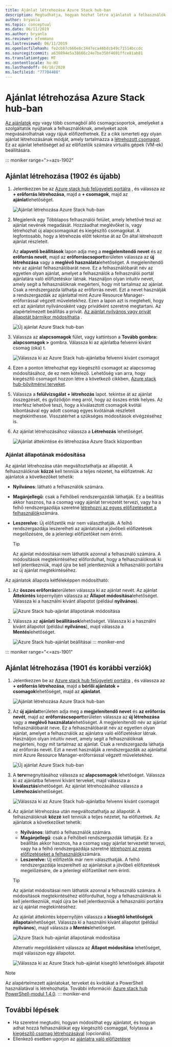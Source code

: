```yaml
---
title: Ajánlat létrehozása Azure Stack hub-ban
description: Megtudhatja, hogyan hozhat létre ajánlatot a felhasználók számára Azure Stack hub-ban.
author: bryanla
ms.topic: conceptual
ms.date: 06/11/2019
ms.author: bryanla
ms.reviewer: efemmano
ms.lastreviewed: 06/11/2019
ms.openlocfilehash: fe2cb87c666e8c3447eca46bdcb49c71514bccdc
ms.sourcegitcommit: a630894e5a38666c24e7be350f4691ffce81ab81
ms.translationtype: MT
ms.contentlocale: hu-HU
ms.lasthandoff: 04/16/2020
ms.locfileid: "77704488"
---
```

# <a name="create-an-offer-in-azure-stack-hub"></a>Ajánlat létrehozása Azure Stack hub-ban

[Az ajánlatok](azure-stack-overview.md) egy vagy több csomagból álló csomagcsoportok, amelyeket a szolgáltatók nyújtanak a felhasználóknak, amelyeket azok megvásárolhatnak vagy rájuk előfizethetnek. Ez a cikk ismerteti egy olyan ajánlat létrehozásának módját, amely tartalmazza a [létrehozott csomagot](azure-stack-create-plan.md). Ez az ajánlat lehetőséget ad az előfizetők számára virtuális gépek (VM-ek) beállítására.

::: moniker range=">=azs-1902"
## <a name="create-an-offer-1902-and-later"></a>Ajánlat létrehozása (1902 és újabb)

1. Jelentkezzen be az [Azure stack hub felügyeleti portálra](https://adminportal.local.azurestack.external) , és válassza az **+ erőforrás létrehozása**, majd a **+ csomagok**, majd az **ajánlat**lehetőséget.

   ![Ajánlat létrehozása Azure Stack hub-ban](media/azure-stack-create-offer/offers.png)

2. Megjelenik egy Többlapos felhasználói felület, amely lehetővé teszi az ajánlat nevének megadását. Hozzáadhat meglévőket is, vagy létrehozhat új alapcsomagokat és kiegészítő csomagokat. A legfontosabb, hogy a létrehozás előtt tekintse át az Ön által létrehozott ajánlat részleteit.

   Az **alapvető beállítások** lapon adja meg a **megjelenítendő nevet** és az **erőforrás nevét**, majd az **erőforráscsoport**területen válassza az **új létrehozása** vagy a **meglévő használata**lehetőséget. A megjelenítendő név az ajánlat felhasználóbarát neve. Ez a felhasználóbarát név az egyetlen olyan ajánlat, amelyet a felhasználók a felhasználói portál ajánlatára való előfizetéskor látnak. Használjon olyan intuitív nevet, amely segít a felhasználóknak megérteni, hogy mit tartalmaz az ajánlat. Csak a rendszergazda láthatja az erőforrás nevét. Ezt a nevet használják a rendszergazdák az ajánlattal mint Azure Resource Manager-erőforrással végzett műveletekhez. Ezen a lapon azt is megteheti, hogy ezt az ajánlatot nyilvánosként vagy privátként szeretné megtartani. Az alapértelmezett beállítás a privát. [Az ajánlat nyilvános vagy privát állapotát bármikor módosíthatja](#change-the-state-of-an-offer) .

   ![Új ajánlat Azure Stack hub-ban](media/azure-stack-create-offer/new-offer.png)
  
3. Válassza az **alapcsomagok** fület, vagy kattintson a **Tovább gombra: alapcsomagok >** gombra. Válassza ki az ajánlatba felvenni kívánt csomag (oka) t.

   ![Válassza ki az Azure Stack hub-ajánlatba felvenni kívánt csomagot](media/azure-stack-create-offer/select-plan.png)

4. Ezen a ponton létrehozhat egy kiegészítő csomagot az alapcsomag módosításához, de ez nem kötelező. Lehetőség van arra, hogy kiegészítő csomagot hozzon létre a következő cikkben, [Azure stack hub-bővítményi terveket](create-add-on-plan.md).

5. Válassza a **felülvizsgálat + létrehozás** lapot. tekintse át az ajánlat összegzését, és győződjön meg arról, hogy az összes érték helyes. Az interfész lehetővé teszi, hogy a kiválasztott csomagok kvótái kibontásával egy adott csomag egyes kvótáinak részleteit megtekinthesse. Visszatérhet a szükséges módosítások elvégzéséhez is.

6. Az ajánlat létrehozásához válassza a **Létrehozás** lehetőséget.

   ![Ajánlat áttekintése és létrehozása Azure Stack központban](media/azure-stack-create-offer/review-offer.png)

### <a name="change-the-state-of-an-offer"></a>Ajánlat állapotának módosítása

Az ajánlat létrehozása után megváltoztathatja az állapotát. A felhasználóknak **közzé** kell tenniük a teljes nézetet, ha előfizetnek. Az ajánlatok a következőket tehetik:

- **Nyilvános**: látható a felhasználók számára.
- **Magánjellegű**: csak a Felhőbeli rendszergazdák láthatják. Ez a beállítás akkor hasznos, ha a csomag vagy ajánlat tervezetét tervezi, vagy ha a felhő rendszergazdája szeretné [létrehozni az egyes előfizetéseket a felhasználók](azure-stack-subscribe-plan-provision-vm.md#create-a-subscription-as-a-cloud-operator)számára.
- **Leszerelve:** Új előfizetők már nem választhatják. A felhő rendszergazdája leszerelheti az ajánlatokat a jövőbeli előfizetések megelőzésére, de a jelenlegi előfizetőket nem érinti.

  > [!TIP]  
  > Az ajánlat módosításai nem láthatók azonnal a felhasználó számára. A módosítások megtekintéséhez előfordulhat, hogy a felhasználóknak ki kell jelentkezniük, majd újra be kell jelentkezniük a felhasználói portálra az új ajánlat megtekintéséhez.

Az ajánlatok állapota kétféleképpen módosítható:

1. Az **összes erőforrás**területen válassza ki az ajánlat nevét. Az ajánlat **Áttekintés** képernyőjén válassza az **Állapot módosítása**lehetőséget. Válassza ki a használni kívánt állapotot (például **nyilvános**).

   ![Azure Stack hub-ajánlat állapotának módosítása](media/azure-stack-create-offer/change-state.png)

2. Válassza az **ajánlati beállítások**lehetőséget. Válassza ki a használni kívánt állapotot (például **nyilvános**), majd válassza a **Mentés**lehetőséget.

   ![Azure Stack hub-ajánlat beállításai](media/azure-stack-create-offer/offer-settings.png)
::: moniker-end

::: moniker range="<=azs-1901"
## <a name="create-an-offer-1901-and-earlier"></a>Ajánlat létrehozása (1901 és korábbi verziók)

1. Jelentkezzen be az [Azure stack hub felügyeleti portálra](https://adminportal.local.azurestack.external) , és válassza az **+ erőforrás létrehozása**, majd a **bérlői ajánlatok + csomagok**lehetőséget, majd az **ajánlatot**.

   ![Ajánlat létrehozása Azure Stack hub-ban](media/azure-stack-create-offer/image01.png)
  
2. Az **új ajánlat**területen adja meg a **megjelenítendő nevet** és **az erőforrás nevét**, majd az **erőforráscsoport**területen válassza az **új létrehozása** vagy a **meglévő használata**lehetőséget. A megjelenítendő név az ajánlat felhasználóbarát neve. Ez a felhasználóbarát név az egyetlen olyan ajánlat, amelyet a felhasználók az ajánlatra való előfizetéskor látnak. Használjon olyan intuitív nevet, amely segít a felhasználóknak megérteni, hogy mit tartalmaz az ajánlat. Csak a rendszergazda láthatja az erőforrás nevét. Ezt a nevet használják a rendszergazdák az ajánlattal mint Azure Resource Manager-erőforrással végzett műveletekhez.

   ![Új ajánlat Azure Stack hub-ban](media/azure-stack-create-offer/image01a.png)
  
3. A **terv**megnyitásához válassza az **alapcsomagok** lehetőséget. Válassza ki az ajánlatba felvenni kívánt terveket, majd válassza a **kiválasztás**lehetőséget. Az ajánlat létrehozásához válassza a **Létrehozás**lehetőséget.

   ![Válassza ki az Azure Stack hub-ajánlatba felvenni kívánt csomagot](media/azure-stack-create-offer/image02.png)
  
4. Az ajánlat létrehozása után megváltoztathatja az állapotát. A felhasználóknak **közzé** kell tenniük a teljes nézetet, ha előfizetnek. Az ajánlatok a következőket tehetik:

   - **Nyilvános**: látható a felhasználók számára.
   - **Magánjellegű**: csak a Felhőbeli rendszergazdák láthatják. Ez a beállítás akkor hasznos, ha a csomag vagy ajánlat tervezetét tervezi, vagy ha a felhő rendszergazdája szeretné [létrehozni az egyes előfizetéseket a felhasználók](azure-stack-subscribe-plan-provision-vm.md#create-a-subscription-as-a-cloud-operator)számára.
   - **Leszerelve:** Új előfizetők már nem választhatják. A felhő rendszergazdája leszerelheti az ajánlatokat a jövőbeli előfizetések megelőzésére, de a jelenlegi előfizetőket nem érinti.

   > [!TIP]  
   > Az ajánlat módosításai nem láthatók azonnal a felhasználó számára. A módosítások megtekintéséhez előfordulhat, hogy a felhasználóknak ki kell jelentkezniük, majd újra be kell jelentkezniük a felhasználói portálra az új ajánlat megtekintéséhez.

   Az ajánlat áttekintés képernyőjén válassza a **kisegítő lehetőségek állapota**lehetőséget. Válassza ki a használni kívánt állapotot (például **nyilvános**), majd válassza a **Mentés**lehetőséget.

     ![Azure Stack hub-ajánlat állapotának módosítása](media/azure-stack-create-offer/change-stage-1807.png)

     Alternatív megoldásként válassza az **Állapot módosítása** lehetőséget, majd válasszon egy állapotot.

    ![Válassza ki az Azure Stack hub-ajánlat kisegítő lehetőségek állapotát](media/azure-stack-create-offer/change-stage-select-1807.png)

> [!NOTE]
> Az alapértelmezett ajánlatokat, terveket és kvótákat a PowerShell használatával is létrehozhatja. További információ: [Azure stack hub PowerShell-modul 1.4.0](/powershell/azure/azure-stack/overview?view=azurestackps-1.4.0).
::: moniker-end

## <a name="next-steps"></a>További lépések

- Ha szeretné megtudni, hogyan módosíthat egy ajánlatot, és hogyan adhat hozzá felhasználókat egy kiegészítő csomaggal, folytassa a [kiegészítő csomag létrehozásával](create-add-on-plan.md) (opcionális).
- Ellenkező esetben ugorjon az [ajánlatra való előfizetésre](azure-stack-subscribe-plan-provision-vm.md)